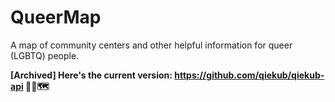 # QueerMap

A map of community centers and other helpful information for queer (LGBTQ) people.

**[Archived] Here's the current version: https://github.com/qiekub/qiekub-api 🏳️‍🌈🗺**
